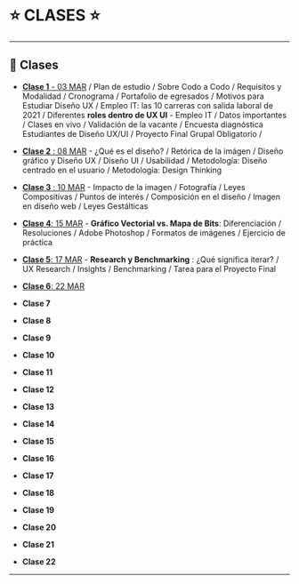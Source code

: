 # :star: CLASES :star:

---

## :book: Clases

- [**Clase 1** - 03 MAR](https://github.com/eugenia1984/DisenoUX-UI/blob/main/cac_ux_ui/clases/clase01.md) / Plan de estudio / Sobre Codo a Codo / Requisitos y Modalidad / Cronograma / Portafolio de egresados / Motivos para Estudiar Diseño UX / Empleo IT: las 10 carreras con salida laboral de 2021 / Diferentes **roles dentro de UX UI** - Empleo IT / Datos importantes / Clases en vivo / Validación de la vacante / Encuesta diagnóstica Estudiantes de Diseño UX/UI / Proyecto Final Grupal Obligatorio /

- [**Clase 2** : 08 MAR](https://github.com/eugenia1984/DisenoUX-UI/blob/main/cac_ux_ui/clases/clase02.md) - ¿Qué es el diseño? / Retórica de la imágen /  Diseño gráfico y Diseño UX /  Diseño UI /  Usabilidad /  Metodología: Diseño centrado en el usuario /  Metodología: Design Thinking

- [**Clase 3** : 10 MAR](https://github.com/eugenia1984/DisenoUX-UI/blob/main/cac_ux_ui/clases/clase03.md) - Impacto de la imagen /  Fotografía /  Leyes Compositivas /  Puntos de interés /  Composición en el diseño /  Imagen en diseño web /  Leyes Gestálticas

- [**Clase 4**: 15 MAR](https://github.com/eugenia1984/DisenoUX-UI/blob/main/cac_ux_ui/clases/clase04.md) - **Gráfico Vectorial vs. Mapa de Bits**: Diferenciación / Resoluciones /  Adobe Photoshop /  Formatos de imágenes /  Ejercicio de práctica

- [**Clase 5**: 17 MAR](https://github.com/eugenia1984/DisenoUX-UI/blob/main/cac_ux_ui/clases/clase05.md) - **Research y Benchmarking** : ¿Qué significa iterar? /  UX Research /  Insights /  Benchmarking /  Tarea para el Proyecto Final

- [**Clase 6**: 22 MAR](https://github.com/eugenia1984/DisenoUX-UI/blob/main/cac_ux_ui/clases/clase06.md)

- **Clase 7**

- **Clase 8**

- **Clase 9**

- **Clase 10**

- **Clase 11**

- **Clase 12**

- **Clase 13**

- **Clase 14**

- **Clase 15**

- **Clase 16**

- **Clase 17**

- **Clase 18**

- **Clase 19**

- **Clase 20**

- **Clase 21**

- **Clase 22**

---
